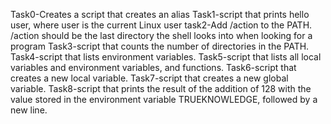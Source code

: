 Task0-Creates a script that creates an alias
Task1-script that prints hello user, where user is the current Linux user
task2-Add /action to the PATH. /action should be the last directory the shell looks into when looking for a program
Task3-script that counts the number of directories in the PATH.
Task4-script that lists environment variables.
Task5-script that lists all local variables and environment variables, and functions.
Task6-script that creates a new local variable.
Task7-script that creates a new global variable.
Task8-script that prints the result of the addition of 128 with the value stored in the environment variable TRUEKNOWLEDGE, followed by a new line.
